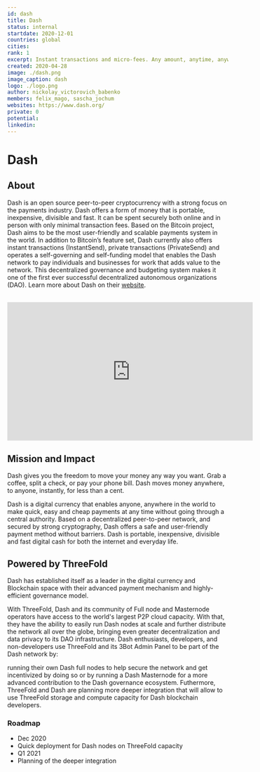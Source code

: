 ```yaml
---
id: dash
title: Dash
status: internal
startdate: 2020-12-01
countries: global
cities: 
rank: 1
excerpt: Instant transactions and micro-fees. Any amount, anytime, anywhere. 
created: 2020-04-28
image: ./dash.png
image_caption: dash
logo: ./logo.png
author: nickolay_victorovich_babenko
members: felix_mago, sascha_jochum
websites: https://www.dash.org/
private: 0
potential:
linkedin:
---
```


# Dash

## About

Dash is an open source peer-to-peer cryptocurrency with a strong focus on the payments industry. Dash offers a form of money that is portable, inexpensive, divisible and fast. It can be spent securely both online and in person with only minimal transaction fees. Based on the Bitcoin project, Dash aims to be the most user-friendly and scalable payments system in the world. 
In addition to Bitcoin’s feature set, Dash currently also offers instant transactions (InstantSend), private transactions (PrivateSend) and operates a self-governing and self-funding model that enables the Dash network to pay individuals and businesses for work that adds value to the network. This decentralized governance and budgeting system makes it one of the first ever successful decentralized autonomous organizations (DAO).
Learn more about Dash on their [website](https://www.dash.org).

<BR>

<iframe width="560" height="315" src="https://www.youtube.com/embed/4OvRs8sT5FM" frameborder="0" allow="accelerometer; autoplay; clipboard-write; encrypted-media; gyroscope; picture-in-picture" allowfullscreen></iframe>

<BR>



## Mission and Impact

Dash gives you the freedom to move your money any way you want. Grab a coffee, split a check, or pay your phone bill. Dash moves money anywhere, to anyone, instantly, for less than a cent.

Dash is a digital currency that enables anyone, anywhere in the world to make quick, easy and cheap payments at any time without going through a central authority. Based on a decentralized peer-to-peer network, and secured by strong cryptography, Dash offers a safe and user-friendly payment method without barriers. Dash is portable, inexpensive, divisible and fast digital cash for both the internet and everyday life.

## Powered by ThreeFold

Dash  has established itself as a leader in the digital currency and Blockchain space with their advanced payment mechanism and highly-efficient governance model.

With ThreeFold, Dash and its community of Full node and Masternode operators have access to the world's largest P2P cloud capacity.
With that, they have the ability to easily run Dash nodes at scale and further distribute the network all over the globe, bringing even greater decentralization and data privacy to its DAO infrastructure.
Dash enthusiasts, developers, and non-developers use ThreeFold and its 3Bot Admin Panel to be part of the Dash network by:

running their own Dash full nodes to help secure the network and get incentivized by doing so
or by running a Dash Masternode for a more advanced contribution to the Dash governance ecosystem. 
Futhermore, ThreeFold and Dash are planning more deeper integration that will allow to use ThreeFold storage and compute capacity for Dash blockchain developers.


### Roadmap

- Dec 2020
 - Quick deployment for Dash nodes on ThreeFold capacity
- Q1 2021 
 - Planning of the deeper integration


